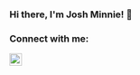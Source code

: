 ### Hi there, I'm Josh Minnie! 👋

### Connect with me:

<style type="text/css">
  .linkedin { color: '#0A66C2'; }
</style>


[<img align="left" alt="joshminnie | LinkedIn" width="22px" src="https://cdn.jsdelivr.net/npm/simple-icons@v5.9.0/icons/linkedin.svg" class="linkedin"/>][linkedin]

<!--
**joshminnie/joshminnie** is a ✨ _special_ ✨ repository because its `README.md` (this file) appears on your GitHub profile.

Here are some ideas to get you started:

- 🔭 I’m currently working on ...
- 🌱 I’m currently learning ...
- 👯 I’m looking to collaborate on ...
- 🤔 I’m looking for help with ...
- 💬 Ask me about ...
- 📫 How to reach me: ...
- 😄 Pronouns: ...
- ⚡ Fun fact: ...
-->

[website]: https://joshuaminnie.com
[twitter]: https://twitter.com/joshminnie
[instagram]: https://instagram.com/joshminnie
[linkedin]: https://linkedin.com/in/joshuaminnie
